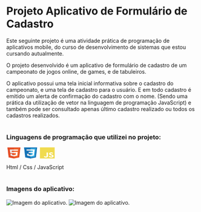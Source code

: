 # Projeto Aplicativo de Formulário de Cadastro

Este seguinte projeto é uma atividade prática de programação de aplicativos mobile, do curso de desenvolvimento de sistemas que estou cursando autualmente.

O projeto desenvolvido é um aplicativo de formulário de cadastro de um campeonato de jogos online, de games, e de tabuleiros. 

O aplicativo possui uma tela inicial informativa sobre o cadastro do campeonato, e uma tela de cadastro para o usuário. 
E em todo cadastro é emitido um alerta de confirmação do cadastro com o nome. (Sendo uma prática da utilização de vetor na linguagem de programação JavaScript) e também pode ser consultado apenas último cadastro realizado ou todos os cadastros realizados.

#

### Linguagens de programação que utilizei no projeto:
<img align="center" alt="HTML" height="30" width="40" src="https://raw.githubusercontent.com/devicons/devicon/master/icons/html5/html5-original.svg"> <img align="center" alt="CSS" height="30" width="40" src="https://raw.githubusercontent.com/devicons/devicon/master/icons/css3/css3-original.svg"> <img align="center" alt="Js" height="30" width="40" src="https://raw.githubusercontent.com/devicons/devicon/master/icons/javascript/javascript-plain.svg">

Html / Css / JavaScript

#

### Imagens do aplicativo: 



<img align="center" alt="Imagem do aplicativo." height="500" src="https://github.com/GuilhermeVideira/Projeto-Aplicativo-de-Formulario-de-Cadastro-de-Campeonato/blob/master/Imagens/Tela01.png?raw=true"> <img align="center" alt="Imagem do aplicativo." height="500" src="https://github.com/GuilhermeVideira/Projeto-Aplicativo-de-Formulario-de-Cadastro-de-Campeonato/blob/master/Imagens/Tela02.png?raw=true"> 



